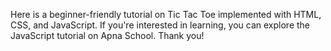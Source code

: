 Here is a beginner-friendly tutorial on Tic Tac Toe implemented with HTML, CSS, and JavaScript. If you're interested in learning, you can explore the JavaScript tutorial on Apna School. Thank you!





